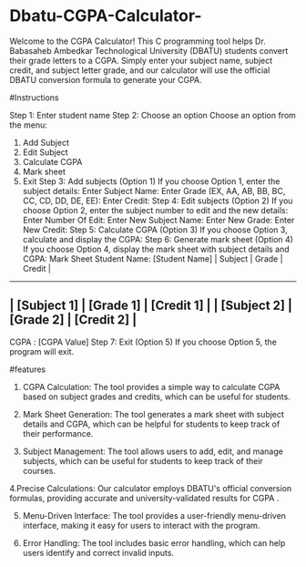 # Dbatu-CGPA-Calculator-
Welcome to the CGPA Calculator!  This C programming tool helps Dr. Babasaheb Ambedkar Technological University (DBATU) students convert their grade letters to a CGPA. Simply enter your subject name, subject credit, and subject letter grade, and our calculator will use the official DBATU conversion formula to generate your CGPA.

#Instructions

Step 1: Enter student name
Step 2: Choose an option
Choose an option from the menu:
1. Add Subject
2. Edit Subject
3. Calculate CGPA
4. Mark sheet
5. Exit
Step 3: Add subjects (Option 1)
If you choose Option 1, enter the subject details:
Enter Subject Name: 
Enter Grade (EX, AA, AB, BB, BC, CC, CD, DD, DE, EE): 
Enter Credit:
Step 4: Edit subjects (Option 2)
If you choose Option 2, enter the subject number to edit and the new details:
Enter Number Of Edit: 
Enter New Subject Name: 
Enter New Grade: 
Enter New Credit: 
Step 5: Calculate CGPA (Option 3)
If you choose Option 3, calculate and display the CGPA:
Step 6: Generate mark sheet (Option 4)
If you choose Option 4, display the mark sheet with subject details and CGPA:
Mark Sheet
Student Name: [Student Name]
| Subject | Grade | Credit |
-----------------------------------
| [Subject 1] | [Grade 1] | [Credit 1] |
| [Subject 2] | [Grade 2] | [Credit 2] |
-----------------------------------
CGPA : [CGPA Value]
Step 7: Exit (Option 5)
If you choose Option 5, the program will exit.

#features

1. CGPA Calculation: The tool provides a simple way to calculate CGPA based on subject grades and credits, which can be useful for students.

2. Mark Sheet Generation: The tool generates a mark sheet with subject details and CGPA, which can be helpful for students to keep track of their performance.

3. Subject Management: The tool allows users to add, edit, and manage subjects, which can be useful for students to keep track of their courses.

4.Precise Calculations: Our calculator employs DBATU's official conversion formulas, providing accurate and university-validated results for CGPA .

5. Menu-Driven Interface: The tool provides a user-friendly menu-driven interface, making it easy for users to interact with the program.

6. Error Handling: The tool  includes basic error handling, which can help users identify and correct invalid inputs.

